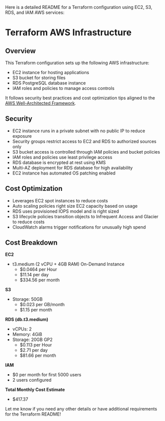 Here is a detailed README for a Terraform configuration using EC2, S3, RDS, and IAM AWS services:

# Terraform AWS Infrastructure

## Overview

This Terraform configuration sets up the following AWS infrastructure:

- EC2 instance for hosting applications
- S3 bucket for storing files
- RDS PostgreSQL database instance 
- IAM roles and policies to manage access controls

It follows security best practices and cost optimization tips aligned to the [AWS Well-Architected Framework](https://aws.amazon.com/architecture/well-architected/).

## Security

- EC2 instance runs in a private subnet with no public IP to reduce exposure 
- Security groups restrict access to EC2 and RDS to authorized sources only
- S3 bucket access is controlled through IAM policies and bucket policies
- IAM roles and policies use least privilege access 
- RDS database is encrypted at rest using KMS 
- Multi-AZ deployment for RDS database for high availability
- EC2 instance has automated OS patching enabled

## Cost Optimization

- Leverages EC2 spot instances to reduce costs
- Auto scaling policies right size EC2 capacity based on usage
- RDS uses provisioned IOPS model and is right sized 
- S3 lifecycle policies transition objects to Infrequent Access and Glacier to reduce costs
- CloudWatch alarms trigger notifications for unusually high spend

## Cost Breakdown

**EC2**
- t3.medium (2 vCPU + 4GB RAM)  On-Demand Instance
   - $0.0464 per Hour 
   - $11.14 per day
   - $334.56 per month

**S3**
- Storage: 50GB 
   - $0.023 per GB/month
   - $1.15 per month

**RDS (db.t3.medium)** 
- vCPUs: 2 
- Memory: 4GiB
- Storage: 20GB GP2
   - $0.113 per Hour
   - $2.71 per day 
   - $81.66 per month

**IAM**
- $0 per month for first 5000 users
- 2 users configured

**Total Monthly Cost Estimate**
- $417.37

Let me know if you need any other details or have additional requirements for the Terraform README!